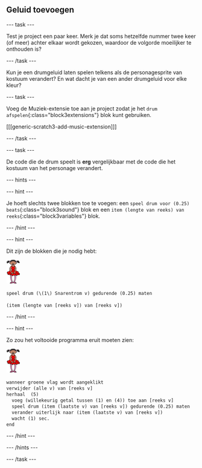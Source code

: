 ## Geluid toevoegen

\--- task \---

Test je project een paar keer. Merk je dat soms hetzelfde nummer twee keer (of meer) achter elkaar wordt gekozen, waardoor de volgorde moeilijker te onthouden is?

\--- /task \---

Kun je een drumgeluid laten spelen telkens als de personagesprite van kostuum verandert? En wat dacht je van een ander drumgeluid voor elke kleur?

\--- task \---

Voeg de Muziek-extensie toe aan je project zodat je het `drum afspelen`{:class="block3extensions"} blok kunt gebruiken.

[[[generic-scratch3-add-music-extension]]]

\--- /task \---

\--- task \---

De code die de drum speelt is **erg** vergelijkbaar met de code die het kostuum van het personage verandert.

\--- hints \---

\--- hint \---

Je hoeft slechts twee blokken toe te voegen: een `speel drum voor (0.25) beats`{:class="block3sound"} blok en een `item (lengte van reeks) van reeks`{:class="block3variables"} blok.

\--- /hint \---

\--- hint \---

Dit zijn de blokken die je nodig hebt:

![balletdanseres](images/ballerina.png)

```blocks3
speel drum (\(1\) Snarentrom v) gedurende (0.25) maten

(item (lengte van [reeks v]) van [reeks v])
```

\--- /hint \---

\--- hint \---

Zo zou het voltooide programma eruit moeten zien:

![balletdanseres](images/ballerina.png)

```blocks3
wanneer groene vlag wordt aangeklikt
verwijder (alle v) van [reeks v]
herhaal  (5) 
  voeg (willekeurig getal tussen (1) en (4)) toe aan [reeks v]
  speel drum (item (laatste v) van [reeks v]) gedurende (0.25) maten
  verander uiterlijk naar (item (laatste v) van [reeks v])
  wacht (1) sec.
end
```

\--- /hint \---

\--- /hints \---

\--- /task \---